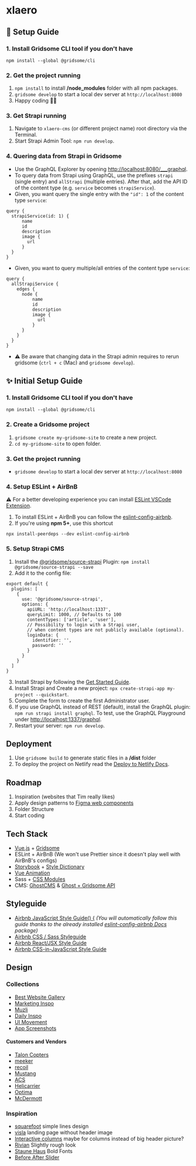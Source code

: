 # xlaero

## 🚀 Setup Guide

### 1. Install Gridsome CLI tool if you don't have

```
npm install --global @gridsome/cli
```

### 2. Get the project running

1. `npm install` to install **/node_modules** folder with all npm packages.
2. `gridsome develop` to start a local dev server at `http://localhost:8080`
3. Happy coding 🎉🙌

### 3. Get Strapi running
1. Navigate to `xlaero-cms` (or different project name) root directory via the Terminal.
2. Start Strapi Admin Tool: `npm run develop`.

### 4. Quering data from Strapi in Gridsome
* Use the GraphQL Explorer by opening [http://localhost:8080/___graphql](http://localhost:8080/___graphql).
* To query data from Strapi using GraphQL, use the prefixes `strapi` (single entry) and `allStrapi` (multiple entries). After that, add the API ID of the content type (e.g. `service` becomes `strapiService`).
* Given, you want query the single entry with the `"id": 1` of the content type `service`: 
```
query {
  strapiService(id: 1) {
      name
      id
      description
      image {
        url
      }
  }
}
```
* Given, you want to query multiple/all entries of the content type `service`:
```
query {
  allStrapiService {
    edges {
      node {
          name
          id
          description
          image {
            url
          }
      }
    }
  }
}
```
* ⚠️ Be aware that changing data in the Strapi admin requires to rerun gridsome (`ctrl + c` (Mac) and `gridsome develop`).


## ✨ Initial Setup Guide 

### 1. Install Gridsome CLI tool if you don't have

```
npm install --global @gridsome/cli
```

### 2. Create a Gridsome project

1. `gridsome create my-gridsome-site` to create a new project.
2. `cd my-gridsome-site` to open folder.

### 3. Get the project running
* `gridsome develop` to start a local dev server at `http://localhost:8080`

### 4. Setup ESLint + AirBnB
⚠️ For a better developing experience you can install [ESLint VSCode Extension](https://github.com/Microsoft/vscode-eslint). 
1. To install ESLint + AirBnB you can follow the [eslint-config-airbnb](https://github.com/airbnb/javascript/tree/master/packages/eslint-config-airbnb).
2. If you're using **npm 5+**, use this shortcut
```
npx install-peerdeps --dev eslint-config-airbnb
```

### 5. Setup Strapi CMS
1. Install the [@gridsome/source-strapi](https://gridsome.org/plugins/@gridsome/source-strapi) Plugin: `npm install @gridsome/source-strapi --save`
2. Add it to the config file:
```
export default {
  plugins: [
    {
      use: '@gridsome/source-strapi',
      options: {
        apiURL: 'http://localhost:1337',
        queryLimit: 1000, // Defaults to 100
        contentTypes: ['article', 'user'],
        // Possibility to login with a Strapi user,
        // when content types are not publicly available (optional).
        loginData: {
          identifier: '',
          password: ''
        }
      }
    }
  ]
}
```
3. Install Strapi by following the [Get Started Guide](https://strapi.io/documentation/v3.x/getting-started/quick-start.html).
4. Install Strapi and Create a new project: `npx create-strapi-app my-project --quickstart`.
5. Complete the form to create the first Administrator user.
6. If you use GraphQL instead of REST (default), install the GraphQL plugin: `npm run strapi install graphql`. To test, use the GraphQL Playground under [http://localhost:1337/graphql](http://localhost:1337/graphql).
7. Restart your server: `npm run develop`.

## Deployment
1. Use `gridsome build` to generate static files in a **/dist** folder
2. To deploy the project on Netlify read the [Deploy to Netlify Docs](https://gridsome.org/docs/deploy-to-netlify/).

## Roadmap
1. Inspiration (websites that Tim really likes)
2. Apply design patterns to [Figma web components](https://www.figma.com/file/GdIpDPOgIiYXmiQT2CQfVP/Wireframing-in-Figma?node-id=0%3A1)
3. Folder Structure
4. Start coding

## Tech Stack
* [Vue.js](https://vuejs.org/v2/guide/installation.html) + [Gridsome](https://gridsome.org)
* ESLint + AirBnB (We won't use Prettier since it doesn't play well with AirBnB's configs)
* [Storybook](https://storybook.js.org) + [Style Dictionary](https://amzn.github.io/style-dictionary/#/)
* [Vue Animation](https://vuejs.org/v2/guide/transitions.html#JavaScript-Hooks)
* Sass + [CSS Modules](https://vue-loader.vuejs.org/guide/css-modules.html#usage)
* CMS: [GhostCMS](https://ghost.org/marketplace/) & [Ghost + Gridsome API](https://ghost.org/docs/api/v3/gridsome/)

## Styleguide
* [Airbnb JavaScript Style Guide() {](https://github.com/airbnb/javascript) *(You will automatically follow this guide thanks to the already installed [eslint-config-airbnb Docs](https://github.com/airbnb/javascript/tree/master/packages/eslint-config-airbnb) package)*
* [Airbnb CSS / Sass Styleguide](https://github.com/airbnb/css)
* [Airbnb React/JSX Style Guide](https://github.com/airbnb/javascript/tree/master/react)
* [Airbnb CSS-in-JavaScript Style Guide](https://github.com/airbnb/javascript/tree/master/css-in-javascript)

## Design

### Collections
* [Best Website Gallery](https://bestwebsite.gallery)
* [Marketing Inspo](https://www.marketinginspo.com/)
* [Muzli](https://medium.muz.li)
* [Daily Inspo](https://theinspirationgrid.com)
* [UI Movement](https://uimovement.com/tag/landing-page/)
* [App Screenshots](https://www.uisources.com/screenshots)
#### Customers and Vendors
* [Talon Copters](http://www.taloncopters.com/)
* [meeker](https://meekeraviation.com/)
* [recoil](http://recoil-usa.com/)
* [Mustang](https://www.mustanghelicopters.com/)
* [ACS](https://acs-composites.com/)
* [Helicarrier](http://www.helicarrier.com/)
* [Optima](https://www.optima-aero.ca/)
* [McDermott](https://www.mcdermottaviation.com/)

### Inspiration
* [squarefoot](https://www.squarefoot.com/) simple lines design
* [visla](https://visla.co/) landing page without header image
* [Interactive columns](https://uimovement.com/design/interactive-columns/) maybe for columns instead of big header picture?
* [Rivian](https://rivian.com) Slightly rough look
* [Staune Haus](https://www.staune.haus/?ref=bestwebsite.gallery) Bold Fonts
* [Before After Slider](https://zurb.com/playground/twentytwenty)
